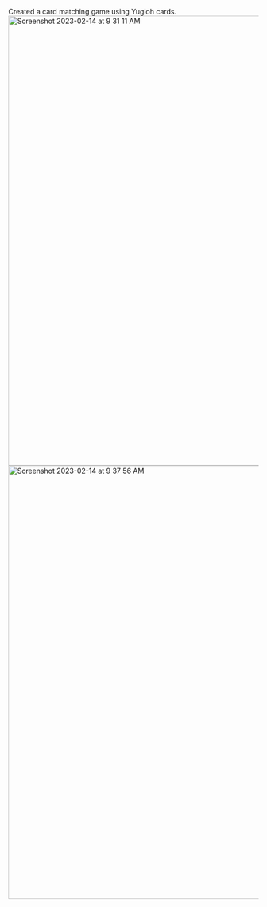 Created a card matching game using Yugioh cards.
<img width="904" alt="Screenshot 2023-02-14 at 9 31 11 AM" src="https://user-images.githubusercontent.com/79121097/218814621-06238e92-5889-4e67-9624-4cc8c99c8ba7.png">
<img width="871" alt="Screenshot 2023-02-14 at 9 37 56 AM" src="https://user-images.githubusercontent.com/79121097/218814899-0d2ad840-9c7d-40d0-8fb8-a97d0b0af7d7.png">

